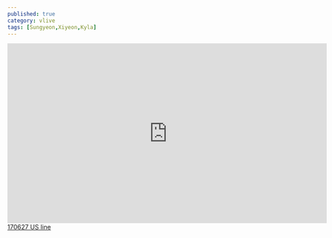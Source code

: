 ```yaml
---
published: true
category: vlive
tags: [Sungyeon,Xiyeon,Kyla]
---
```

<iframe src="http://www.vlive.tv/embed/34068" frameborder="no" scrolling="no" marginwidth="0" marginheight="0" WIDTH="720" HEIGHT="405" allowfullscreen></iframe><br /><a href="" target="_blank">170627 US line</a>